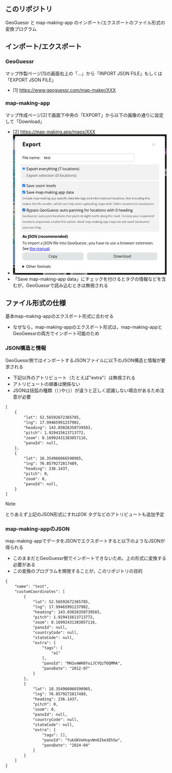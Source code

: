 ## このリポジトリ
GeoGuessr と map-making-app のインポート/エクスポートのファイル形式の変換プログラム

## インポート/エクスポート
### GeoGuessr
マップ作製ページ[1]の画面右上の「...」から「INPORT JSON FILE」もしくは「EXPORT JSON FILE」
- [1] https://www.geoguessr.com/map-maker/XXX
### map-making-app
マップ作成ページ[2]で画面下中央の「EXPORT」から以下の画像の通りに設定して「Download」
- [2] https://map-making.app/maps/XXX
- ![download setting](./image/screenshot1.png "ダウンロードの設定")
- 「Save map-making-app data」にチェックを付けるとタグの情報などを含むが，GeoGuessrで読み込むときは無視される

## ファイル形式の仕様
基本map-making-appのエクスポート形式に合わせる
- なぜなら，map-making-appのエクスポート形式は，map-making-appとGeoGeessrの両方でインポート可能のため

### JSON構造と情報
GeoGuessr側ではインポートするJSONファイルに以下のJSON構造と情報が要求される
- 下記以外のアトリビュート（たとえば"extra"）は無視される
- アトリビュートの順番は関係ない
- JSONは括弧の種類（`[]`や`{}`）が違うと正しく認識しない場合があるため注意が必要
```
[
    {
        "lat": 52.56592672365785,
        "lng": 17.99465991237902,
        "heading": 143.03026350739583,
        "pitch": 1.929415613713772,
        "zoom": 0.16992431383057116,
        "panoId": null,
    },
    {
        "lat": 18.354966066590965,
        "lng": 76.8579272817489,
        "heading": 236.1437,
        "pitch": 0,
        "zoom": 0,
        "panoId": null,
    }
]
```

> [!NOTE]
> とりあえず上記のJSON形式にすればOK
> タグなどのアトリビュートも追加予定


### map-making-appのJSON
map-making-appでデータをJSONでエクスポートすると以下のようなJSONが得られる
- このままだとGeoGuessr側でインポートできないため，上の形式に変換する必要がある
- この変換のプログラムを開発することが，このリポジトリの目的

```
{
    "name": "test",
    "customCoordinates": [
        {
            "lat": 52.56592672365785,
            "lng": 17.99465991237902,
            "heading": 143.03026350739583,
            "pitch": 1.929415613713772,
            "zoom": 0.16992431383057116,
            "panoId": null,
            "countryCode": null,
            "stateCode": null,
            "extra": {
                "tags": [
                    "a1"
                ],
                "panoId": "MH3vmWH8YoiJCYQzTOQMMA",
                "panoDate": "2012-07"
            }
        },
        {
            "lat": 18.354966066590965,
            "lng": 76.8579272817489,
            "heading": 236.1437,
            "pitch": 0,
            "zoom": 0,
            "panoId": null,
            "countryCode": null,
            "stateCode": null,
            "extra": {
                "tags": [],
                "panoId": "YukGKVeHvpvWn6Ikm3Eh5w",
                "panoDate": "2024-04"
            }
        }
    ]
}
```




